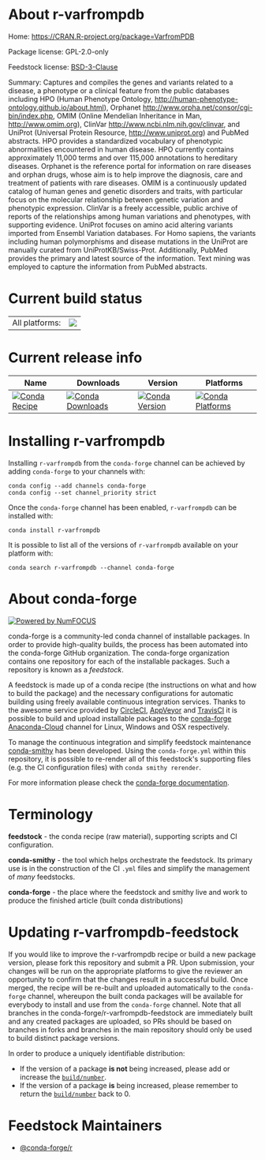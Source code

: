 About r-varfrompdb
==================

Home: https://CRAN.R-project.org/package=VarfromPDB

Package license: GPL-2.0-only

Feedstock license: [BSD-3-Clause](https://github.com/conda-forge/r-varfrompdb-feedstock/blob/master/LICENSE.txt)

Summary: Captures and compiles the genes and variants related to a disease, a phenotype or a clinical feature from the public databases including HPO (Human Phenotype Ontology, <http://human-phenotype-ontology.github.io/about.html>), Orphanet <http://www.orpha.net/consor/cgi-bin/index.php>, OMIM (Online Mendelian Inheritance in Man, <http://www.omim.org>), ClinVar <http://www.ncbi.nlm.nih.gov/clinvar>, and UniProt (Universal Protein Resource, <http://www.uniprot.org>) and PubMed abstracts. HPO provides a standardized vocabulary of phenotypic abnormalities encountered in human disease. HPO currently contains approximately 11,000 terms and over 115,000 annotations to hereditary diseases. Orphanet is the reference portal for information on rare diseases and orphan drugs, whose aim is to help improve the diagnosis, care and treatment of patients with rare diseases. OMIM is a continuously updated catalog of human genes and genetic disorders and traits, with particular focus on the molecular relationship between genetic variation and phenotypic expression. ClinVar is a freely accessible, public archive of reports of the relationships among human variations and phenotypes, with supporting evidence. UniProt focuses on amino acid altering variants imported from Ensembl Variation databases. For Homo sapiens, the variants including human polymorphisms and disease mutations in the UniProt are manually curated  from UniProtKB/Swiss-Prot. Additionally, PubMed provides the primary and latest source of the information. Text mining was employed to capture the information from PubMed abstracts.

Current build status
====================


<table><tr><td>All platforms:</td>
    <td>
      <a href="https://dev.azure.com/conda-forge/feedstock-builds/_build/latest?definitionId=14435&branchName=master">
        <img src="https://dev.azure.com/conda-forge/feedstock-builds/_apis/build/status/r-varfrompdb-feedstock?branchName=master">
      </a>
    </td>
  </tr>
</table>

Current release info
====================

| Name | Downloads | Version | Platforms |
| --- | --- | --- | --- |
| [![Conda Recipe](https://img.shields.io/badge/recipe-r--varfrompdb-green.svg)](https://anaconda.org/conda-forge/r-varfrompdb) | [![Conda Downloads](https://img.shields.io/conda/dn/conda-forge/r-varfrompdb.svg)](https://anaconda.org/conda-forge/r-varfrompdb) | [![Conda Version](https://img.shields.io/conda/vn/conda-forge/r-varfrompdb.svg)](https://anaconda.org/conda-forge/r-varfrompdb) | [![Conda Platforms](https://img.shields.io/conda/pn/conda-forge/r-varfrompdb.svg)](https://anaconda.org/conda-forge/r-varfrompdb) |

Installing r-varfrompdb
=======================

Installing `r-varfrompdb` from the `conda-forge` channel can be achieved by adding `conda-forge` to your channels with:

```
conda config --add channels conda-forge
conda config --set channel_priority strict
```

Once the `conda-forge` channel has been enabled, `r-varfrompdb` can be installed with:

```
conda install r-varfrompdb
```

It is possible to list all of the versions of `r-varfrompdb` available on your platform with:

```
conda search r-varfrompdb --channel conda-forge
```


About conda-forge
=================

[![Powered by
NumFOCUS](https://img.shields.io/badge/powered%20by-NumFOCUS-orange.svg?style=flat&colorA=E1523D&colorB=007D8A)](https://numfocus.org)

conda-forge is a community-led conda channel of installable packages.
In order to provide high-quality builds, the process has been automated into the
conda-forge GitHub organization. The conda-forge organization contains one repository
for each of the installable packages. Such a repository is known as a *feedstock*.

A feedstock is made up of a conda recipe (the instructions on what and how to build
the package) and the necessary configurations for automatic building using freely
available continuous integration services. Thanks to the awesome service provided by
[CircleCI](https://circleci.com/), [AppVeyor](https://www.appveyor.com/)
and [TravisCI](https://travis-ci.com/) it is possible to build and upload installable
packages to the [conda-forge](https://anaconda.org/conda-forge)
[Anaconda-Cloud](https://anaconda.org/) channel for Linux, Windows and OSX respectively.

To manage the continuous integration and simplify feedstock maintenance
[conda-smithy](https://github.com/conda-forge/conda-smithy) has been developed.
Using the ``conda-forge.yml`` within this repository, it is possible to re-render all of
this feedstock's supporting files (e.g. the CI configuration files) with ``conda smithy rerender``.

For more information please check the [conda-forge documentation](https://conda-forge.org/docs/).

Terminology
===========

**feedstock** - the conda recipe (raw material), supporting scripts and CI configuration.

**conda-smithy** - the tool which helps orchestrate the feedstock.
                   Its primary use is in the construction of the CI ``.yml`` files
                   and simplify the management of *many* feedstocks.

**conda-forge** - the place where the feedstock and smithy live and work to
                  produce the finished article (built conda distributions)


Updating r-varfrompdb-feedstock
===============================

If you would like to improve the r-varfrompdb recipe or build a new
package version, please fork this repository and submit a PR. Upon submission,
your changes will be run on the appropriate platforms to give the reviewer an
opportunity to confirm that the changes result in a successful build. Once
merged, the recipe will be re-built and uploaded automatically to the
`conda-forge` channel, whereupon the built conda packages will be available for
everybody to install and use from the `conda-forge` channel.
Note that all branches in the conda-forge/r-varfrompdb-feedstock are
immediately built and any created packages are uploaded, so PRs should be based
on branches in forks and branches in the main repository should only be used to
build distinct package versions.

In order to produce a uniquely identifiable distribution:
 * If the version of a package **is not** being increased, please add or increase
   the [``build/number``](https://docs.conda.io/projects/conda-build/en/latest/resources/define-metadata.html#build-number-and-string).
 * If the version of a package **is** being increased, please remember to return
   the [``build/number``](https://docs.conda.io/projects/conda-build/en/latest/resources/define-metadata.html#build-number-and-string)
   back to 0.

Feedstock Maintainers
=====================

* [@conda-forge/r](https://github.com/conda-forge/r/)


